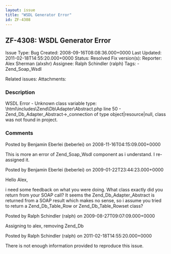 ```yaml
---
layout: issue
title: "WSDL Generator Error"
id: ZF-4308
---
```


ZF-4308: WSDL Generator Error
-----------------------------

 Issue Type: Bug Created: 2008-09-16T08:08:36.000+0000 Last Updated: 2011-02-18T14:55:20.000+0000 Status: Resolved Fix version(s): 
 Reporter:  Alex Sherman (alxshr)  Assignee:  Ralph Schindler (ralph)  Tags: - Zend\_Soap\_Wsdl
 
 Related issues: 
 Attachments: 
### Description

WSDL Error - Unknown class variable type: \\html\\includes\\Zend\\Db\\Adapter\\Abstract.php line 50 - Zend\_Db\_Adapter\_Abstract->\_connection of type object|resource|null, class was not found in project.

 

 

### Comments

Posted by Benjamin Eberlei (beberlei) on 2008-11-16T04:15:09.000+0000

This is more an error of Zend\_Soap\_Wsdl component as i understand. I re-assigned it.

 

 

Posted by Benjamin Eberlei (beberlei) on 2009-01-22T23:44:23.000+0000

Hello Alex,

i need some feedback on what you were doing. What class exactly did you return from your SOAP call? It seems the Zend\_Db\_Adapter\_Abstract is returned from a SOAP result which makes no sense, so i assume you tried to return a Zend\_Db\_Table\_Row or Zend\_Db\_Table\_Rowset class?

 

 

Posted by Ralph Schindler (ralph) on 2009-08-27T09:07:09.000+0000

Assigning to alex, removing Zend\_Db

 

 

Posted by Ralph Schindler (ralph) on 2011-02-18T14:55:20.000+0000

There is not enough information provided to reproduce this issue.

 

 